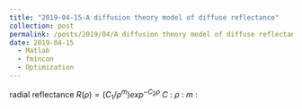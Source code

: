 ```yaml
---
title: "2019-04-15-A diffusion theory model of diffuse reflectance"
collection: post
permalink: /posts/2019/04/A diffusion theory model of diffuse reflectance
date: 2019-04-15
  - Matlab
  - fmincon
  - Optimization
---
```


radial reflectance
$R(\rho) = (C_1 / \rho^m)exp^{-C_2\rho}$
$C$ : 
$\rho$  :
$m$ :



<!--stackedit_data:
eyJoaXN0b3J5IjpbMTkxMzM0MjcxMyw4MjcxMDk1NzJdfQ==
-->
